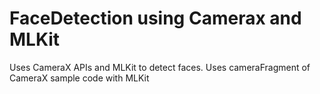 # FaceDetection using Camerax and MLKit

Uses CameraX APIs and MLKit to detect faces.
Uses cameraFragment of CameraX sample code with MLKit

